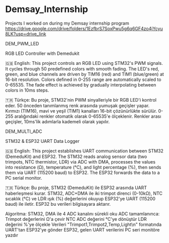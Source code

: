 # Demsay_Internship
 
Projects I worked on during my Demsay internship program
https://drive.google.com/drive/folders/1EzfbrS7SoxPwu5g6q6GF4zo4jYcyu8LK?usp=drive_link

DEM_PWM_LED

RGB LED Controller with Demedukit

🇬🇧 English:
This project controls an RGB LED using STM32's PWM signals. It cycles through 50 predefined colors with smooth fading. The LED's red, green, and blue channels are driven by TIM16 (red) and TIM1 (blue/green) at 16-bit resolution. Colors defined in 0-255 range are automatically scaled to 0-65535. The fade effect is achieved by gradually interpolating between colors in 10ms steps.

🇹🇷 Türkçe:
Bu proje, STM32'nin PWM sinyalleriyle bir RGB LED'i kontrol eder. 50 önceden tanımlanmış renk arasında yumuşak geçişler yapar. Kırmızı (TIM16), mavi ve yeşil (TIM1) kanalları 16-bit çözünürlükte sürülür. 0-255 aralığındaki renkler otomatik olarak 0-65535'e ölçeklenir. Renkler arası geçişler, 10ms'lik adımlarla kademeli olarak yapılır.


DEM_MULTI_ADC

STM32 & ESP32 UART Data Logger

🇬🇧 English:
This project establishes UART communication between STM32 (DemeduKit) and ESP32. The STM32 reads analog sensor data (two trimpots, NTC thermistor, LDR) via ADC with DMA, processes the values into resistance (Ω), temperature (°C), and light percentage (%), then sends them via UART (115200 baud) to ESP32. The ESP32 forwards the data to a PC serial monitor.

🇹🇷 Türkçe:
Bu proje, STM32 (DemeduKit) ile ESP32 arasında UART haberleşmesi kurar. STM32, ADC+DMA ile iki trimpot direnci (0-10kΩ), NTC sıcaklık (°C) ve LDR ışık (%) değerlerini okuyup ESP32'ye UART (115200 baud) ile iletir. ESP32 bu verileri bilgisayara aktarır.

Algoritma:
STM32, DMA ile 4 ADC kanalını sürekli oku
ADC tamamlanınca:
Trimpot değerlerini Ω'a çevir
NTC ADC değerini °C'ye dönüştür
LDR değerini %'ye ölçekle
Verileri "Trimpot1,Trimpot2,Temp,Light\n" formatında UART'tan ESP32'ye gönder
ESP32, gelen UART verilerini PC seri monitöre yazdır

